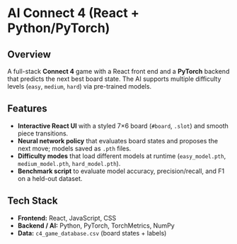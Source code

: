 # AI Connect 4 (React + Python/PyTorch)

## Overview
A full-stack **Connect 4** game with a React front end and a **PyTorch** backend that predicts the next best board state. The AI supports multiple difficulty levels (`easy`, `medium`, `hard`) via pre-trained models.

## Features
- **Interactive React UI** with a styled 7×6 board (`#board`, `.slot`) and smooth piece transitions.   
- **Neural network policy** that evaluates board states and proposes the next move; models saved as `.pth` files.   
- **Difficulty modes** that load different models at runtime (`easy_model.pth`, `medium_model.pth`, `hard_model.pth`).   
- **Benchmark script** to evaluate model accuracy, precision/recall, and F1 on a held-out dataset. 

## Tech Stack
- **Frontend:** React, JavaScript, CSS  
- **Backend / AI:** Python, PyTorch, TorchMetrics, NumPy  
- **Data:** `c4_game_database.csv` (board states + labels) 

